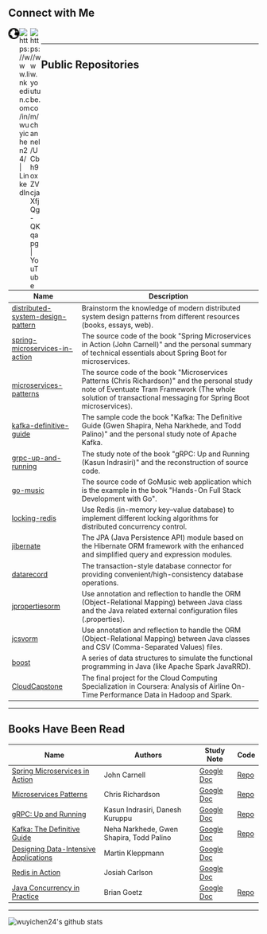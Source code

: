 ## Connect with Me

[<img align="left" alt="http://wuyichen.tech/" width="22px" src="https://raw.githubusercontent.com/iconic/open-iconic/master/svg/globe.svg" />][website]
[<img align="left" alt="https://www.linkedin.com/in/wuyichen24/ | LinkedIn" width="22px" src="https://cdn.jsdelivr.net/npm/simple-icons@v3/icons/linkedin.svg" />][linkedin]
[<img align="left" alt="https://www.youtube.com/channel/UCbh9oxZVcjaXfjQg-QKqapg | YouTube" width="22px" src="https://cdn.jsdelivr.net/npm/simple-icons@v3/icons/youtube.svg" />][youtube]

<br />

-----

## Public Repositories
| Name | Description |
|----|----|
| [distributed-system-design-pattern](https://github.com/wuyichen24/distributed-system-design-pattern) | Brainstorm the knowledge of modern distributed system design patterns from different resources (books, essays, web). |
| [spring-microservices-in-action](https://github.com/wuyichen24/spring-microservices-in-action) | The source code of the book "Spring Microservices in Action (John Carnell)" and the personal summary of technical essentials about Spring Boot for microservices. |
| [microservices-patterns](https://github.com/wuyichen24/microservices-patterns) | The source code of the book "Microservices Patterns (Chris Richardson)" and the personal study note of Eventuate Tram Framework (The whole solution of transactional messaging for Spring Boot microservices). |
| [kafka-definitive-guide](https://github.com/wuyichen24/kafka-definitive-guide) | The sample code the book "Kafka: The Definitive Guide (Gwen Shapira, Neha Narkhede, and Todd Palino)" and the personal study note of Apache Kafka. |
| [grpc-up-and-running](https://github.com/wuyichen24/grpc-up-and-running) | The study note of the book "gRPC: Up and Running (Kasun Indrasiri)" and the reconstruction of source code. |
| [go-music](https://github.com/wuyichen24/go-music) | The source code of GoMusic web application which is the example in the book "Hands-On Full Stack Development with Go". |
| [locking-redis](https://github.com/wuyichen24/locking-redis) | Use Redis (in-memory key–value database) to implement different locking algorithms for distributed concurrency control. |
| [jibernate](https://github.com/wuyichen24/jibernate) | The JPA (Java Persistence API) module based on the Hibernate ORM framework with the enhanced and simplified query and expression modules. |
| [datarecord](https://github.com/wuyichen24/datarecord) | The transaction-style database connector for providing convenient/high-consistency database operations. |
| [jpropertiesorm](https://github.com/wuyichen24/jpropertiesorm) | Use annotation and reflection to handle the ORM (Object-Relational Mapping) between Java class and the Java related external configuration files (.properties). |
| [jcsvorm](https://github.com/wuyichen24/jcsvorm) | Use annotation and reflection to handle the ORM (Object-Relational Mapping) between Java classes and CSV (Comma-Separated Values) files. |
| [boost](https://github.com/wuyichen24/boost) | A series of data structures to simulate the functional programming in Java (like Apache Spark JavaRRD). |
| [CloudCapstone](https://github.com/wuyichen24/CloudCapstone) | The final project for the Cloud Computing Specialization in Coursera: Analysis of Airline On-Time Performance Data in Hadoop and Spark. |

-----

## Books Have Been Read
| Name | Authors | Study Note | Code |
|----|----|----|----|
| [Spring Microservices in Action](https://www.manning.com/books/spring-microservices-in-action) | John Carnell | [Google Doc](https://docs.google.com/document/d/1yaZZDy-Sf-pwobK85re5FQCU8X7GGXpmERXtA5CXm4o/edit?usp=sharing) | [Repo](https://github.com/wuyichen24/spring-microservices-in-action) |
| [Microservices Patterns](https://www.manning.com/books/microservices-patterns) | Chris Richardson | [Google Doc](https://docs.google.com/document/d/1MkeEUyWfDU7HYYCo26GyaVbBHIS29iZ6FnOxuJ_4JHc/edit?usp=sharing) | [Repo](https://github.com/wuyichen24/microservices-patterns) |
| [gRPC: Up and Running](https://learning.oreilly.com/library/view/grpc-up-and/9781492058328/) | Kasun Indrasiri, Danesh Kuruppu | [Google Doc](https://docs.google.com/document/d/1-9X1T80fF26CSScx9xJNqLx5o1ruhYRGycqEnd9W5Gk/edit?usp=sharing) | [Repo](https://github.com/wuyichen24/grpc-up-and-running) |
| [Kafka: The Definitive Guide](https://learning.oreilly.com/library/view/kafka-the-definitive/9781491936153/) | Neha Narkhede, Gwen Shapira, Todd Palino | [Google Doc](https://docs.google.com/document/d/1JJqllxpVwzTJLrGILxJ10LT5_lhi8ZbKlHcrE54A6Rc/edit?usp=sharing) | [Repo](https://github.com/wuyichen24/kafka-definitive-guide) |
| [Designing Data-Intensive Applications](https://learning.oreilly.com/library/view/designing-data-intensive-applications/9781491903063/) | Martin Kleppmann | [Google Doc](https://docs.google.com/document/d/1Tdf0UQRKcqGrslOfsdmzUhpslkbSvi4BTwYcojH2G8A/edit?usp=sharing) | | 
| [Redis in Action](https://www.manning.com/books/redis-in-action) | Josiah Carlson | [Google Doc](https://docs.google.com/document/d/1aeMxjciAQa1Kng2NaE845dm02ll8hjND6KTlgMsPOtA/edit?usp=sharing) | |
| [Java Concurrency in Practice](https://jcip.net/) | Brian Goetz | [Google Doc](https://docs.google.com/document/d/1OBjN-ie35v49KTgdoDuw4CnVLWQ906LZOqVb3sYWZ9o/edit?usp=sharing) | [Repo](https://github.com/wuyichen24/java-concurrency-in-practice) |

-----

![wuyichen24's github stats](https://github-readme-stats.vercel.app/api?username=wuyichen24&count_private=true)

[website]: http://wuyichen.tech/
[linkedin]: https://www.linkedin.com/in/wuyichen24/
[youtube]: https://www.youtube.com/channel/UCbh9oxZVcjaXfjQg-QKqapg
